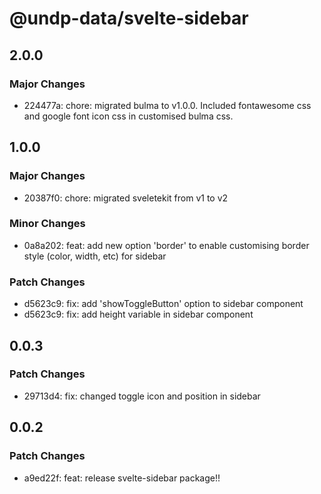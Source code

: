 # @undp-data/svelte-sidebar

## 2.0.0

### Major Changes

- 224477a: chore: migrated bulma to v1.0.0. Included fontawesome css and google font icon css in customised bulma css.

## 1.0.0

### Major Changes

- 20387f0: chore: migrated sveletekit from v1 to v2

### Minor Changes

- 0a8a202: feat: add new option 'border' to enable customising border style (color, width, etc) for sidebar

### Patch Changes

- d5623c9: fix: add 'showToggleButton' option to sidebar component
- d5623c9: fix: add height variable in sidebar component

## 0.0.3

### Patch Changes

- 29713d4: fix: changed toggle icon and position in sidebar

## 0.0.2

### Patch Changes

- a9ed22f: feat: release svelte-sidebar package!!
